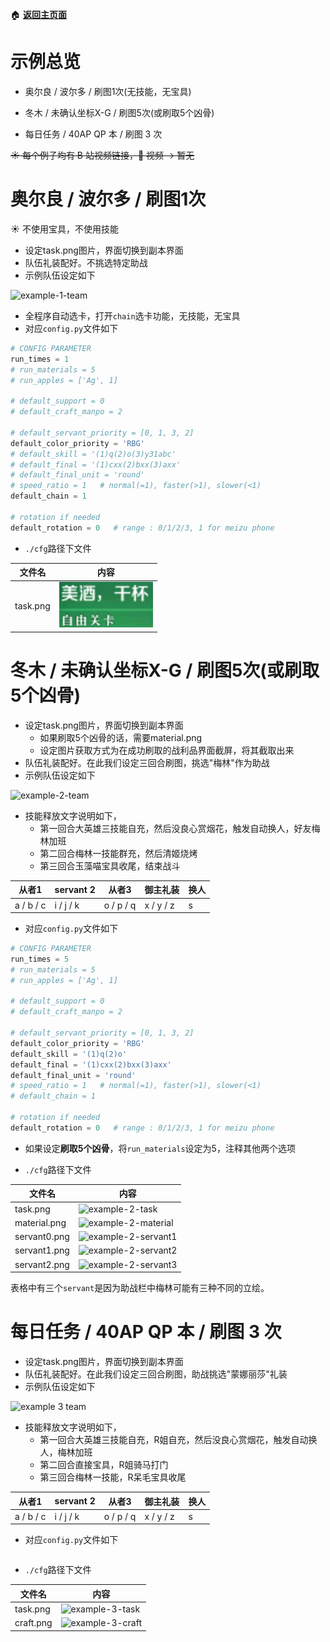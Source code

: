 :house: **[返回主页面](https://github.com/airbirdx/fgo-auto-run)**

# 示例总览

* 奥尔良 / 波尔多 / 刷图1次(无技能，无宝具)

* 冬木 / 未确认坐标X-G / 刷图5次(或刷取5个凶骨)

* 每日任务 / 40AP QP 本 / 刷图 3 次

~~☀️ 每个例子均有 B 站视频链接，🌌 视频 → 暂无~~

# 奥尔良 / 波尔多 / 刷图1次

:sunny: 不使用宝具，不使用技能

* 设定task.png图片，界面切换到副本界面
* 队伍礼装配好。不挑选特定助战
* 示例队伍设定如下

![example-1-team](![example-1-task](https://github.com/airbirdx/fgo-auto-run/blob/debug/wiki/media/ex1_team.png))

* 全程序自动选卡，打开`chain`选卡功能，无技能，无宝具
* 对应`config.py`文件如下

```python
# CONFIG PARAMETER
run_times = 1
# run_materials = 5
# run_apples = ['Ag', 1]

# default_support = 0
# default_craft_manpo = 2

# default_servant_priority = [0, 1, 3, 2] 
default_color_priority = 'RBG'
# default_skill = '(1)q(2)o(3)y31abc'
# default_final = '(1)cxx(2)bxx(3)axx'
# default_final_unit = 'round'
# speed_ratio = 1   # normal(=1), faster(>1), slower(<1)
default_chain = 1

# rotation if needed
default_rotation = 0   # range : 0/1/2/3, 1 for meizu phone
```

* `./cfg`路径下文件

| 文件名   | 内容                |
| -------- | ------------------- |
| task.png | ![example-1-task](https://github.com/airbirdx/fgo-auto-run/blob/debug/wiki/media/ex1_task.png) |

# 冬木 / 未确认坐标X-G / 刷图5次(或刷取5个凶骨)

* 设定task.png图片，界面切换到副本界面
  * 如果刷取5个凶骨的话，需要material.png
  * 设定图片获取方式为在成功刷取的战利品界面截屏，将其截取出来
* 队伍礼装配好。在此我们设定三回合刷图，挑选"梅林"作为助战
* 示例队伍设定如下

![example-2-team]()

* 技能释放文字说明如下，
  * 第一回合大英雄三技能自充，然后没良心赏烟花，触发自动换人，好友梅林加班
  * 第二回合梅林一技能群充，然后清姬烧烤
  * 第三回合玉藻喵宝具收尾，结束战斗

| 从者1     | servant 2 | 从者3     | 御主礼装  | 换人 |
| --------- | --------- | --------- | --------- | ---- |
| a / b / c | i / j / k | o / p / q | x / y / z | s    |

* 对应`config.py`文件如下

```python
# CONFIG PARAMETER
run_times = 5
# run_materials = 5
# run_apples = ['Ag', 1]

# default_support = 0
# default_craft_manpo = 2

# default_servant_priority = [0, 1, 3, 2] 
default_color_priority = 'RBG'
default_skill = '(1)q(2)o'
default_final = '(1)cxx(2)bxx(3)axx'
default_final_unit = 'round'
# speed_ratio = 1   # normal(=1), faster(>1), slower(<1)
# default_chain = 1

# rotation if needed
default_rotation = 0   # range : 0/1/2/3, 1 for meizu phone
```

* 如果设定**刷取5个凶骨**，将`run_materials`设定为5，注释其他两个选项

* `./cfg`路径下文件

| 文件名       | 内容                    |
| ------------ | ----------------------- |
| task.png     | ![example-2-task]()     |
| material.png | ![example-2-material]() |
| servant0.png | ![example-2-servant1]() |
| servant1.png | ![example-2-servant2]() |
| servant2.png | ![example-2-servant3]() |

表格中有三个`servant`是因为助战栏中梅林可能有三种不同的立绘。

# 每日任务 / 40AP QP 本 / 刷图 3 次

* 设定task.png图片，界面切换到副本界面
* 队伍礼装配好。在此我们设定三回合刷图，助战挑选"蒙娜丽莎"礼装
* 示例队伍设定如下

![example 3 team]()

* 技能释放文字说明如下，
  * 第一回合大英雄三技能自充，R姐自充，然后没良心赏烟花，触发自动换人，梅林加班
  * 第二回合直接宝具，R姐骑马打门
  * 第三回合梅林一技能，R呆毛宝具收尾

| 从者1     | servant 2 | 从者3     | 御主礼装  | 换人 |
| --------- | --------- | --------- | --------- | ---- |
| a / b / c | i / j / k | o / p / q | x / y / z | s    |

* 对应`config.py`文件如下

```python

```

* `./cfg`路径下文件

| 文件名    | 内容                 |
| --------- | -------------------- |
| task.png  | ![example-3-task]()  |
| craft.png | ![example-3-craft]() |






